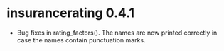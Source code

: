 # insurancerating 0.4.1

* Bug fixes in rating_factors(). The names are now printed correctly in case the names contain punctuation marks. 
